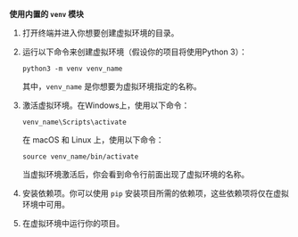 **使用内置的 `venv` 模块**

1. 打开终端并进入你想要创建虚拟环境的目录。

2. 运行以下命令来创建虚拟环境（假设你的项目将使用Python 3）：

   ```
   python3 -m venv venv_name
   ```

   其中，`venv_name` 是你想要为虚拟环境指定的名称。

3. 激活虚拟环境。在Windows上，使用以下命令：

   ```
   venv_name\Scripts\activate
   ```

   在 macOS 和 Linux 上，使用以下命令：

   ```
   source venv_name/bin/activate
   ```

   当虚拟环境激活后，你会看到命令行前面出现了虚拟环境的名称。

4. 安装依赖项。你可以使用 `pip` 安装项目所需的依赖项，这些依赖项将仅在虚拟环境中可用。

5. 在虚拟环境中运行你的项目。
